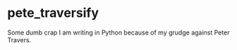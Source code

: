 # pete_traversify
Some dumb crap I am writing in Python because of my grudge against Peter Travers.
